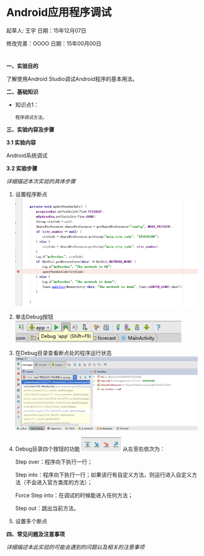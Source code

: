 # Android应用程序调试

起草人: 王宇     日期：15年12月07日

修改完善：OOOO   日期：15年00月00日
# 

**一、实验目的**

了解使用Android Studio调试Android程序的基本用法。

**二、基础知识**


   
* 知识点1：

      程序调试方法。



**三、实验内容及步骤**

**3.1 实验内容**

Android系统调试

**3.2 实验步骤**

*详细描述本次实验的具体步骤*
1. 设置程序断点
![](图片1.png)

2. 单击Debug按钮
![](图片2.png)

3. 在Debug目录查看断点处的程序运行状态
![](图片3.png)

4. Debug目录四个按钮的功能
![](图片4.png)
从左至右依次为：

    Step over：程序向下执行一行；

    Step into：程序向下执行一行；如果该行有自定义方法，则运行进入自定义方法（不会进入官方类库的方法）；

    Force Step into：在调试的时候能进入任何方法；

    Step out：跳出当前方法。

5. 设置多个断点







**四、常见问题及注意事项**

*详细描述本此实验的可能会遇到的问题以及相关的注意事项*


